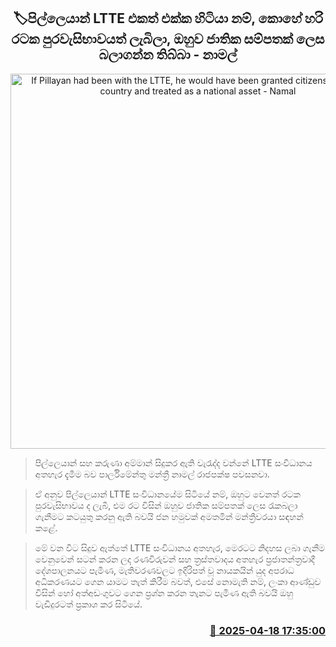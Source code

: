 <p align='center'><b><h2 align='center' title='If Pillayan had been with the LTTE, he would have been granted citizenship in some country and treated as a national asset - Namal'>🏷පිල්ලෙයාන් LTTE එකත් එක්ක හිටියා නම්, කොහේ හරි රටක පුරවැසිභාවයත් ලැබිලා, ඔහුව ජාතික සම්පතක් ලෙස බලාගන්න තිබ්බා - නාමල්</h2></b></p>
<p align='center'><img src='https://helakuru.sgp1.cdn.digitaloceanspaces.com/esana/images/lib/namal-rajapaksha-mm.jpg' width='600' alt='If Pillayan had been with the LTTE, he would have been granted citizenship in some country and treated as a national asset - Namal'></p>

> පිල්ලෙයාන් සහ කරුණා අම්මාන් සිදුකර ඇති වැරැද්ද වන්නේ LTTE සංවිධානය අතහැර දැමීම බව පාර්ලිමේන්තු මන්ත්‍රී නාමල් රාජපක්ෂ පවසනවා.

> ඒ අනුව ‍පිල්ලෙයාන් LTTE සංවිධානයේම සි‍ටියේ නම්, ඔහුට වෙනත් රටක පුරවැසිභාවය ද ලැබී, එම රට විසින් ඔහුව ජාතික සම්පතක් ලෙස රැකබලා ගැනීමට කටයුතු කරනු ඇති බවයි ජන හමුවක් අමතමින් මන්ත්‍රීවරයා සඳහන් කළේ.

> මේ වන විට සිදුව ඇත්ත‍ේ LTTE සංවිධානය අතහැර, මෙරටට නිදහස ලබා ගැනීම වෙනුවෙන් සටන් කරන ලද රණවිරුවන් සහ ත්‍රස්තවාදය අතහැර ප්‍රජාතන්ත්‍රවාදී දේශපාලනයට පැමිණ, මැතිවරණවලට ඉදිරිපත් වූ නායකයින් යුද අපරාධ අධිකරණයට ගෙන යාමට තැත් කිරීම බවත්, එසේ නොමැති නම්, ලංකා ආණ්ඩුව විසින් හෝ අත්අඩංගුවට ගෙන ප්‍රශ්න කරන තැනට පැමිණ ඇති බවයි ඔහු වැඩිදුරටත් ප්‍රකාශ කර සිටියේ.



<h3 align='right'><a href='https://www.helakuru.lk/esana/p/109314/'>📅 2025-04-18 17:35:00</a></h3>
